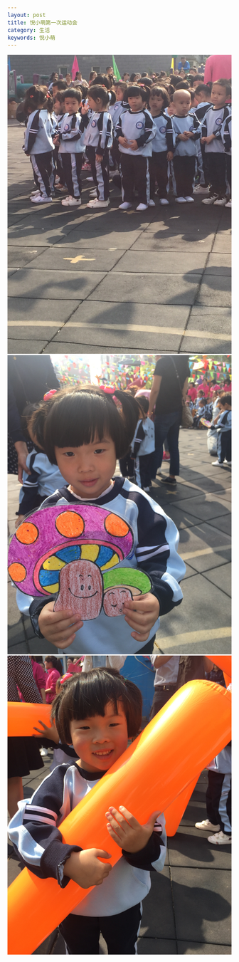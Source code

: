 ```yaml
---
layout: post
title: 悦小萌第一次运动会
category: 生活
keywords: 悦小萌
---
```


<img src="/assets/img/0066.jpg">

<img src="/assets/img/0067.jpg">

<img src="/assets/img/0068.jpg">